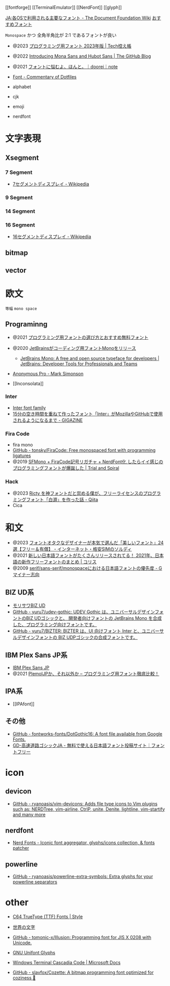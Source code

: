 [[fontforge]]
[[TerminalEmulator]]
[[NerdFont]]
[[glyph]]

[JA:各OSで利用される主要なフォント - The Document Foundation Wiki](https://wiki.documentfoundation.org/JA/Fonts)
[おすすめフォント](http://yozvox.web.fc2.com/82A882B782B782DF8374834883938367.html)

`Monospace` かつ 全角半角比が 2:1 であるフォントが良い

- @2023 [プログラミング用フォント 2023年版 | Tech控え帳](https://www.chihayafuru.jp/tech/index.php/archives/5952)

- @2022 [Introducing Mona Sans and Hubot Sans | The GitHub Blog](https://github.blog/2022-12-02-introducing-mona-sans-and-hubot-sans/)
- @2021 [フォントに悩むよ、ほんと。｜doorei｜note](https://note.com/doorei/n/n5c039c744b92)
- [Font - Commentary of Dotfiles](https://coralpink.github.io/commentary/wezterm/font.html)

- alphabet
- cjk
- emoji
- nerdfont

# 文字表現

## Xsegment

### 7 Segment

- [7セグメントディスプレイ - Wikipedia](https://ja.wikipedia.org/wiki/7%E3%82%BB%E3%82%B0%E3%83%A1%E3%83%B3%E3%83%88%E3%83%87%E3%82%A3%E3%82%B9%E3%83%97%E3%83%AC%E3%82%A4)

### 9 Segment

### 14 Segment

### 16 Segment

- [16セグメントディスプレイ - Wikipedia](https://ja.wikipedia.org/wiki/16%E3%82%BB%E3%82%B0%E3%83%A1%E3%83%B3%E3%83%88%E3%83%87%E3%82%A3%E3%82%B9%E3%83%97%E3%83%AC%E3%82%A4)

## bitmap

## vector

# 欧文

`等幅` `mono space`

## Programinng

- @2021 [プログラミング用フォントの選び方とおすすめ無料フォント](https://pouhon.net/font-programming/4990/)
- @2020 [JetBrainsがコーディング用フォントMonoをリリース](https://www.infoq.com/jp/news/2020/03/jetbrains-mono/)

  - [JetBrains Mono: A free and open source typeface for developers | JetBrains: Developer Tools for Professionals and Teams](https://www.jetbrains.com/ja-jp/lp/mono/)

- [Anonymous Pro - Mark Simonson](https://www.marksimonson.com/fonts/view/anonymous-pro)
- [[Inconsolata]]

### Inter

- [Inter font family](https://rsms.me/inter/)
- [15分の空き時間を重ねて作ったフォント「Inter」がMozillaやGitHubで使用されるようになるまで - GIGAZINE](https://gigazine.net/news/20190813-the-birth-of-inter/)

### Fira Code

- fira mono
- [GitHub - tonsky/FiraCode: Free monospaced font with programming ligatures](https://github.com/tonsky/FiraCode/)
- @2019 [SFMono + FiraCode記号リガチャ + NerdFont化 したらイイ感じのプログラミングフォントが爆誕した | Trial and Spiral](https://blog.solunita.net/posts/combine-sfmono-ligaturizer-nerd-font/)

### Hack

- @2023 [Ricty を神フォントだと崇める僕が、フリーライセンスのプログラミングフォント「白源」を作った話 - Qiita](https://qiita.com/tawara_/items/374f3ca0a386fab8b305)
- Cica

# 和文

- @2023 [フォントオタクなデザイナーが本気で選んだ「美しいフォント」24選【フリー＆有償】 - インターネット・格安SIMのソルディ](https://hikkoshizamurai.jp/soldi/articles/font_select_2017/)
- @2021 [新しい日本語フォントがたくさんリリースされてる！ 2021年、日本語の新作フリーフォントのまとめ | コリス](https://coliss.com/articles/freebies/japanese-free-fonts-dec-2021.html)
- @2009 [serif/sans-serif/monospaceにおける日本語フォントの優先度 - Gマイナー志向](https://matsuu.hatenablog.com/entry/20090701/1246466264)

## BIZ UD系

- [モリサワBIZ UD](https://fonts.google.com/specimen/BIZ+UDGothic)
- [GitHub - yuru7/udev-gothic: UDEV Gothic は、ユニバーサルデザインフォントのBIZ UDゴシックと、 開発者向けフォントの JetBrains Mono を合成した、プログラミング向けフォントです。](https://github.com/yuru7/udev-gothic)
- [GitHub - yuru7/BIZTER: BIZTER は、UI 向けフォント Inter と、ユニバーサルデザインフォントの BIZ UDPゴシックの合成フォントです。](https://github.com/yuru7/BIZTER)

## IBM Plex Sans JP系

- [IBM Plex Sans JP](https://www.ibm.com/blogs/think/jp-ja/how-ibm-plex-an-opensource-font-was-born/)
- @2021 [PlemolJPか、それ以外か – プログラミング用フォント徹底比較！](https://pouhon.net/font-plemol/6599/)

## IPA系

- [[IPAfont]]

## その他

- [GitHub - fontworks-fonts/DotGothic16: A font file available from Google Fonts.](https://github.com/fontworks-fonts/DotGothic16)
- [GD-高速道路ゴシックJA - 無料で使える日本語フォント投稿サイト｜フォントフリー](https://fontfree.me/525)

# icon

## devicon

- [GitHub - ryanoasis/vim-devicons: Adds file type icons to Vim plugins such as: NERDTree, vim-airline, CtrlP, unite, Denite, lightline, vim-startify and many more](https://github.com/ryanoasis/vim-devicons)

## nerdfont

- [Nerd Fonts - Iconic font aggregator, glyphs/icons collection, & fonts patcher](https://www.nerdfonts.com/)

## powerline

- [GitHub - ryanoasis/powerline-extra-symbols: Extra glyphs for your powerline separators](https://github.com/ryanoasis/powerline-extra-symbols)

# other

- [C64 TrueType (TTF) Fonts | Style](http://style64.org/c64-truetype)
- [世界の文字](http://www.chikyukotobamura.org/muse/wr_europa_4.html)

- [GitHub - tomonic-x/Illusion: Programming font for JIS X 0208 with Unicode.](https://github.com/tomonic-x/Illusion)
- [GNU Unifont Glyphs](http://unifoundry.com/unifont/index.html)
- [Windows Terminal Cascadia Code | Microsoft Docs](https://docs.microsoft.com/en-us/windows/terminal/cascadia-code)
- [GitHub - slavfox/Cozette: A bitmap programming font optimized for coziness 💜](https://github.com/slavfox/Cozette)
